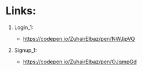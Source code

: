 # Links:
1. Login_1:
    - https://codepen.io/ZuhairElbaz/pen/NWJjpVQ

2. Signup_1:
    - https://codepen.io/ZuhairElbaz/pen/OJqmpGd